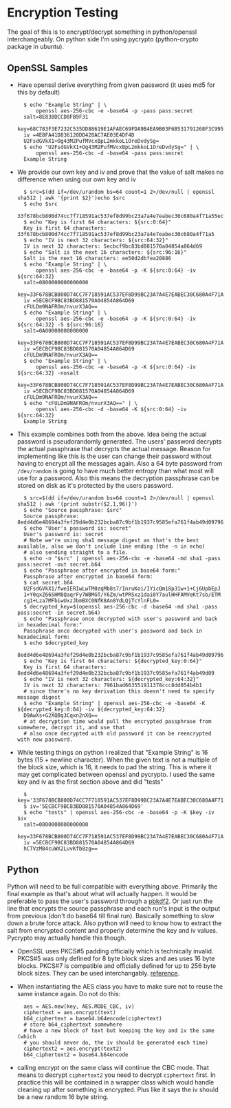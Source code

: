 Encryption Testing
==================

The goal of this is to encrypt/decrypt something in python/openssl interchangeably. On python side I'm using pycrypto (python-crypto package in ubuntu).

OpenSSL Samples
---------------

* Have openssl derive everything from given password (it uses md5 for this by default)

        $ echo "Example String" | \
            openssl aes-256-cbc -e -base64 -p -pass pass:secret
        salt=8E838DCCD8FB9F31
        key=68C783F3E7232C535DD88619E1AFAEC69FDA9B4EA9B03F6B531791268F3C9958
        iv =4E8FA41D836120DD428AC7AE03E4DF4D
        U2FsdGVkX1+Og43M2PufMVcxBpL2mkkoL1OreDvdySg=
        $ echo "U2FsdGVkX1+Og43M2PufMVcxBpL2mkkoL1OreDvdySg=" | \
            openssl aes-256-cbc -d -base64 -pass pass:secret
        Example String

* We provide our own key and iv and prove that the value of salt makes no difference when using our own key and iv

        $ src=$(dd if=/dev/urandom bs=64 count=1 2>/dev/null | openssl sha512 | awk '{print $2}')echo $src
        $ echo $src
        33f678bcb800d74cc7f718591ac537ef8d99bc23a7a4e7eabec30c680a4f71a55ecbcf9bc83bd881570a04854a864d69ee50d2dbfea208863f9fb0a00cc48c4a
        $ echo "Key is first 64 characters: ${src:0:64}"
        Key is first 64 characters: 33f678bcb800d74cc7f718591ac537ef8d99bc23a7a4e7eabec30c680a4f71a5
        $ echo "IV is next 32 characters: ${src:64:32}"
        IV is next 32 characters: 5ecbcf9bc83bd881570a04854a864d69
        $ echo "Salt is the next 16 characters: ${src:96:16}"
        Salt is the next 16 characters: ee50d2dbfea20886
        $ echo "Example String" | \
            openssl aes-256-cbc -e -base64 -p -K ${src:0:64} -iv ${src:64:32}
        salt=0800000000000000
        key=33F678BCB800D74CC7F718591AC537EF8D99BC23A7A4E7EABEC30C680A4F71A5
        iv =5ECBCF9BC83BD881570A04854A864D69
        cFULDm9NAFROm/nvurX3AQ==
        $ echo "Example String" | \
            openssl aes-256-cbc -e -base64 -p -K ${src:0:64} -iv ${src:64:32} -S ${src:96:16}
        salt=0A00000000000000
        key=33F678BCB800D74CC7F718591AC537EF8D99BC23A7A4E7EABEC30C680A4F71A5
        iv =5ECBCF9BC83BD881570A04854A864D69
        cFULDm9NAFROm/nvurX3AQ==
        $ echo "Example String" | \
            openssl aes-256-cbc -e -base64 -p -K ${src:0:64} -iv ${src:64:32} -nosalt
        key=33F678BCB800D74CC7F718591AC537EF8D99BC23A7A4E7EABEC30C680A4F71A5
        iv =5ECBCF9BC83BD881570A04854A864D69
        cFULDm9NAFROm/nvurX3AQ==
        $ echo "cFULDm9NAFROm/nvurX3AQ==" | \
            openssl aes-256-cbc -d -base64 -K ${src:0:64} -iv ${src:64:32}
        Example String

* This example combines both from the above. Idea being the actual password is pseudorandomly generated. The users' password decrypts the actual passphrase that decrypts the actual message. Reason for implementing like this is the user can change their password without having to encrypt all the messages again.  Also a 64 byte password from `/dev/random` is going to have much better entropy than what most will use for a password. Also this means the decryption passphrase can be stored on disk as it's protected by the users password.

        $ src=$(dd if=/dev/urandom bs=64 count=1 2>/dev/null | openssl sha512 | awk '{print substr($2,1,96)}')
        $ echo "Source passphrase: $src"
        Source passphrase: 8edd4d6e48694a3fef29d4e0b232bcba87c9bf1b1937c9585efa761f4ab49d097961bad663551911378ccc8dd054b4b1
        $ echo "User's password is: secret"
        User's password is: secret
        # Note we're using sha1 message digest as that's the best available, also we don't include line ending (the -n in echo)
        # also sending straight to a file.
        $ echo -n "$src" | openssl aes-256-cbc -e -base64 -md sha1 -pass pass:secret -out secret.b64
        $ echo "Passphrase after encrypted in base64 form:"
        Passphrase after encrypted in base64 form:
        $ cat secret.b64
        U2FsdGVkX1/fweIERIwLwTM0zqMb8s7/InruKoi/IYicQm18p31w+1+Cj6UpbEpJ
        1+Y0qxZ66SHM8QaqrFy7WBMGT/Y6Zm/wtPRSxz1dai0Y7aulHHFAMVeKt7sb/ETM
        cg1+Lza7MFbiwUxzJbmBXC0NfK8An8YdLQjTcYlnFL0=
        $ decrypted_key=$(openssl aes-256-cbc -d -base64 -md sha1 -pass pass:secret -in secret.b64)
        $ echo "Passphrase once decrypted with user's password and back in hexadecimal form:"
        Passphrase once decrypted with user's password and back in hexadecimal form:
        $ echo $decrypted_key
        8edd4d6e48694a3fef29d4e0b232bcba87c9bf1b1937c9585efa761f4ab49d097961bad663551911378ccc8dd054b4b1
        $ echo "Key is first 64 characters: ${decrypted_key:0:64}"
        Key is first 64 characters: 8edd4d6e48694a3fef29d4e0b232bcba87c9bf1b1937c9585efa761f4ab49d09
        $ echo "IV is next 32 characters: ${decrypted_key:64:32}"
        IV is next 32 characters: 7961bad663551911378ccc8dd054b4b1
        # since there's no key derivation this doesn't need to specify message digest
        $ echo "Example String" | openssl aes-256-cbc -e -base64 -K ${decrypted_key:0:64} -iv ${decrypted_key:64:32}
        D9AwXs+G2XQBq3Cqxn2nXQ==
        # at decryption time would pull the encrypted passphrase from somewhere, decrypt it, and use that
        # also once decrypted with old password it can be reencrypted with new password.

* While testing things on python I realized that "Example String" is 16 bytes (15 + newline character). When the given text is not a multiple of the block size, which is 16, it needs to pad the string. This is where it may get complicated between openssl and pycrypto. I used the same key and iv as the first section above and did "tests"

        $ key='33F678BCB800D74CC7F718591AC537EF8D99BC23A7A4E7EABEC30C680A4F71A5'
        $ iv='5ECBCF9BC83BD881570A04854A864D69'
        $ echo "tests" | openssl aes-256-cbc -e -base64 -p -K $key -iv $iv
        salt=0800000000000000
        key=33F678BCB800D74CC7F718591AC537EF8D99BC23A7A4E7EABEC30C680A4F71A5
        iv =5ECBCF9BC83BD881570A04854A864D69
        hCTVzM84cuWX2LuvKfb8zg==

Python
------

Python will need to be full compatible with everything above. Primarily the final example as that's about what will actually happen.  It would be preferable to pass the user's password through a [pbkdf2](https://en.wikipedia.org/wiki/PBKDF2). Or just run the line that encrypts the source passphrase and each run's input is the output from previous (don't do base64 till final run). Basically something to slow down a brute force attack. Also python will need to know how to extract the salt from encrypted content and properly determine the key and iv values. Pycrypto may actually handle this though.

* OpenSSL uses PKCS#5 padding officially which is technically invalid.  PKCS#5 was only defined for 8 byte block sizes and aes uses 16 byte blocks.  PKCS#7 is compatible and officially defined for up to 256 byte block sizes. They can be used interchangably. [reference](https://en.wikipedia.org/wiki/Padding_%28cryptography%29#PKCS7).
* When instantiating the AES class you have to make sure not to reuse the same instance again.  Do not do this:

        aes = AES.new(key, AES.MODE_CBC, iv)
        ciphertext = aes.encrypt(text)
        b64_ciphertext = base64.b64encode(ciphertext)
        # store b64_ciphertext somewhere
        # have a new block of text but keeping the key and iv the same (which
        # you should never do, the iv should be generated each time)
        ciphertext2 = aes.encrypt(text2)
        b64_ciphertext2 = base64.b64encode

* calling encrypt on the same class will continue the CBC mode. That means to decrypt `ciphertext2` you need to decrypt `ciphertext` first. In practice this will be contained in a wrapper class which would handle cleaning up after something is encrypted. Plus like it says the iv should be a new random 16 byte string.
